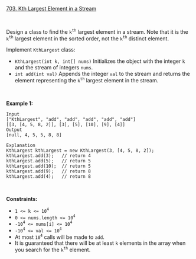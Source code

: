 [703. Kth Largest Element in a Stream](https://leetcode.com/problems/kth-largest-element-in-a-stream/)

<br>

Design a class to find the `k`<sup>`th`</sup> largest element in a stream. Note that it is the `k`<sup>`th`</sup> largest element in the sorted order, not the `k`<sup>`th`</sup> distinct element.

Implement `KthLargest` class:

+    `KthLargest(int k, int[] nums)` Initializes the object with the integer `k` and the stream of integers `nums`.
+    `int add(int val)` Appends the integer `val` to the stream and returns the element representing the `k`<sup>`th`</sup> largest element in the stream.

<br>

**Example 1:**

```
Input
["KthLargest", "add", "add", "add", "add", "add"]
[[3, [4, 5, 8, 2]], [3], [5], [10], [9], [4]]
Output
[null, 4, 5, 5, 8, 8]

Explanation
KthLargest kthLargest = new KthLargest(3, [4, 5, 8, 2]);
kthLargest.add(3);   // return 4
kthLargest.add(5);   // return 5
kthLargest.add(10);  // return 5
kthLargest.add(9);   // return 8
kthLargest.add(4);   // return 8
```

<br>

**Constraints:**

+    `1 <= k <= 10`<sup>`4`</sup>
+    `0 <= nums.length <= 10`<sup>`4`</sup>
+    `-10`<sup>`4`</sup>` <= nums[i] <= 10`<sup>`4`</sup>
+    `-10`<sup>`4`</sup>` <= val <= 10`<sup>`4`</sup>
+    At most `10`<sup>`4`</sup> calls will be made to `add`.
+    It is guaranteed that there will be at least `k` elements in the array when you search for the `k`<sup>`th`</sup> element.

